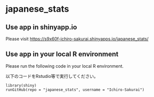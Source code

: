 # japanese_stats

## Use app in shinyapp.io

Please visit https://s9x60f-ichiro-sakurai.shinyapps.io/japanese_stats/

## Use app in your local R environment

Please run the following code in your local R environment.

以下のコードをRstudio等で実行してください。

```
library(shiny)
runGitHub(repo = "japanese_stats", username = "Ichiro-Sakurai")
```


